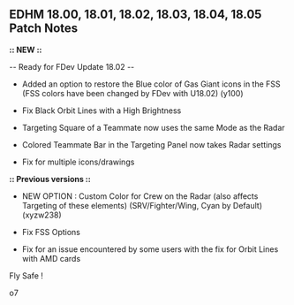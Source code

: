 ## EDHM 18.00, 18.01, 18.02, 18.03, 18.04, 18.05 Patch Notes

**:: NEW ::**

-- Ready for FDev Update 18.02 --

- Added an option to restore the Blue color of Gas Giant icons in the FSS (FSS colors have been changed by FDev with U18.02) (y100)

- Fix Black Orbit Lines with a High Brightness

- Targeting Square of a Teammate now uses the same Mode as the Radar

- Colored Teammate Bar in the Targeting Panel now takes Radar settings

- Fix for multiple icons/drawings


**:: Previous versions ::**

- NEW OPTION : Custom Color for Crew on the Radar (also affects Targeting of these elements) (SRV/Fighter/Wing, Cyan by Default) (xyzw238)

- Fix FSS Options

- Fix for an issue encountered by some users with the fix for Orbit Lines with AMD cards


Fly Safe !

o7
